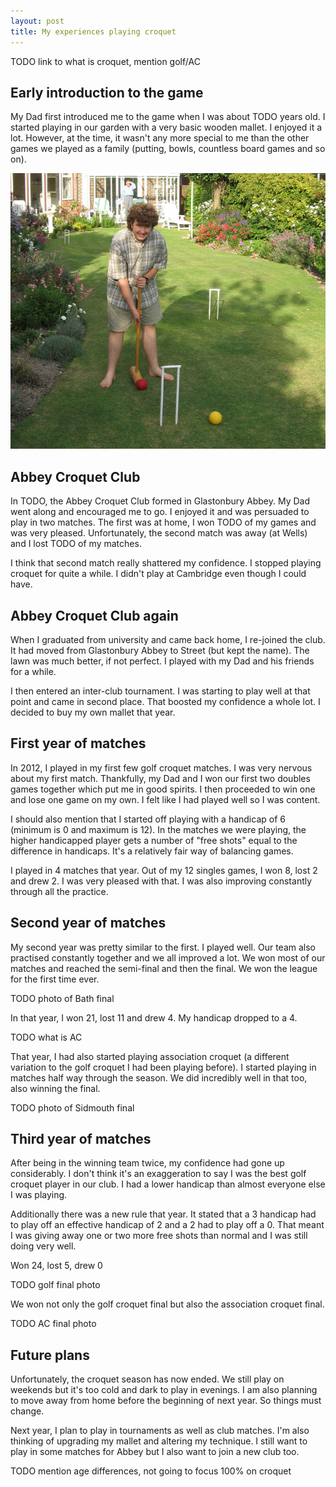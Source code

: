 ```yaml
---
layout: post
title: My experiences playing croquet
---
```




TODO link to what is croquet, mention golf/AC


## Early introduction to the game

My Dad first introduced me to the game when I was about TODO years old. I started playing in our garden with a very basic wooden mallet. I enjoyed it a lot. However, at the time, it wasn't any more special to me than the other games we played as a family (putting, bowls, countless board games and so on). 

![Croquet in my grandparents' garden](/images/croquet/croquet-in-garden.jpg)

## Abbey Croquet Club

In TODO, the Abbey Croquet Club formed in Glastonbury Abbey. My Dad went along and encouraged me to go. I enjoyed it and was persuaded to play in two matches. The first was at home, I won TODO of my games and was very pleased. Unfortunately, the second match was away (at Wells) and I lost TODO of my matches. 

I think that second match really shattered my confidence. I stopped playing croquet for quite a while. I didn't play at Cambridge even though I could have. 

## Abbey Croquet Club again

When I graduated from university and came back home, I re-joined the club. It had moved from Glastonbury Abbey to Street (but kept the name). The lawn was much better, if not perfect. I played with my Dad and his friends for a while. 

I then entered an inter-club tournament. I was starting to play well at that point and came in second place. That boosted my confidence a whole lot. I decided to buy my own mallet that year.

## First year of matches

In 2012, I played in my first few golf croquet matches. I was very nervous about my first match. Thankfully, my Dad and I won our first two doubles games together which put me in good spirits. I then proceeded to win one and lose one game on my own. I felt like I had played well so I was content. 

I should also mention that I started off playing with a handicap of 6 (minimum is 0 and maximum is 12). In the matches we were playing, the higher handicapped player gets a number of "free shots" equal to the difference in handicaps. It's a relatively fair way of balancing games.

I played in 4 matches that year. Out of my 12 singles games, I won 8, lost 2 and drew 2. I was very pleased with that. I was also improving constantly through all the practice. 

## Second year of matches

My second year was pretty similar to the first. I played well. Our team also practised constantly together and we all improved a lot. We won most of our matches and reached the semi-final and then the final. We won the league for the first time ever. 

TODO photo of Bath final

In that year, I won 21, lost 11 and drew 4. My handicap dropped to a 4.

TODO what is AC

That year, I had also started playing association croquet (a different variation to the golf croquet I had been playing before). I started playing in matches half way through the season. We did incredibly well in that too, also winning the final. 

TODO photo of Sidmouth final

## Third year of matches

After being in the winning team twice, my confidence had gone up considerably. I don't think it's an exaggeration to say I was the best golf croquet player in our club. I had a lower handicap than almost everyone else I was playing. 

Additionally there was a new rule that year. It stated that a 3 handicap had to play off an effective handicap of 2 and a 2 had to play off a 0. That meant I was giving away one or two more free shots than normal and I was still doing very well. 

Won 24, lost 5, drew 0

TODO golf final photo

We won not only the golf croquet final but also the association croquet final. 

TODO AC final photo

## Future plans

Unfortunately, the croquet season has now ended. We still play on weekends but it's too cold and dark to play in evenings. I am also planning to move away from home before the beginning of next year. So things must change. 

Next year, I plan to play in tournaments as well as club matches. I'm also thinking of upgrading my mallet and altering my technique. I still want to play in some matches for Abbey but I also want to join a new club too. 

TODO mention age differences, not going to focus 100% on croquet
